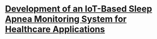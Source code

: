 # [Development of an IoT-Based Sleep Apnea Monitoring System for Healthcare Applications](https://www.hindawi.com/journals/cmmm/2021/7152576/)
